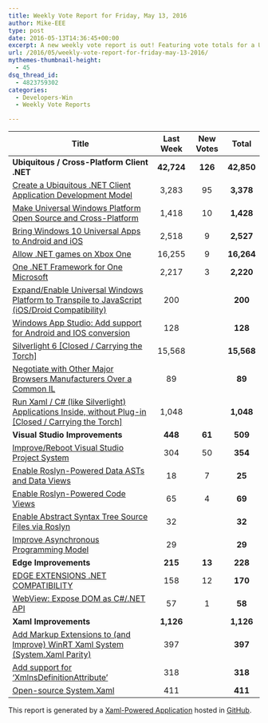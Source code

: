 ```yaml
---
title: Weekly Vote Report for Friday, May 13, 2016
author: Mike-EEE
type: post
date: 2016-05-13T14:36:45+00:00
excerpt: A new weekly vote report is out! Featuring vote totals for a Ubiquitous / Cross-Platform Client .NET (+126 New/42,850 Total), Visual Studio Improvements (+61 New/509 Total), Edge Improvements (+13 New/228 Total), and Xaml Improvements (+0 New/1,126 Total).
url: /2016/05/weekly-vote-report-for-friday-may-13-2016/
mythemes-thumbnail-height:
  - 45
dsq_thread_id:
  - 4823759302
categories:
  - Developers-Win
  - Weekly Vote Reports

---
```

| Title                                                                                                     | Last Week  |      <span class="new">New Votes</span>       |   Total    |
| --------------------------------------------------------------------------------------------------------- |:----------:|:---------------------------------------------:|:----------:|
| **Ubiquitous / Cross-Platform Client .NET**                                                               | **42,724** | <span class="new"><strong>126</strong></span> | **42,850** |
| [Create a Ubiquitous .NET Client Application Development Model][1]                                        |   3,283    |          <span class="new">95</span>          | **3,378**  |
| [Make Universal Windows Platform Open Source and Cross-Platform][2]                                       |   1,418    |          <span class="new">10</span>          | **1,428**  |
| [Bring Windows 10 Universal Apps to Android and iOS][3]                                                   |   2,518    |          <span class="new">9</span>           | **2,527**  |
| [Allow .NET games on Xbox One][4]                                                                         |   16,255   |          <span class="new">9</span>           | **16,264** |
| [One .NET Framework for One Microsoft][5]                                                                 |   2,217    |          <span class="new">3</span>           | **2,220**  |
| [Expand/Enable Universal Windows Platform to Transpile to JavaScript (iOS/Droid Compatibility)][6]        |    200     |           <span class="new"></span>           |  **200**   |
| [Windows App Studio: Add support for Android and IOS conversion][7]                                       |    128     |           <span class="new"></span>           |  **128**   |
| [Silverlight 6 [Closed / Carrying the Torch]][8]                                                          |   15,568   |           <span class="new"></span>           | **15,568** |
| [Negotiate with Other Major Browsers Manufacturers Over a Common IL][9]                                   |     89     |           <span class="new"></span>           |   **89**   |
| [Run Xaml / C# (like Silverlight) Applications Inside, without Plug-in [Closed / Carrying the Torch]][10] |   1,048    |           <span class="new"></span>           | **1,048**  |
| **Visual Studio Improvements**                                                                            |  **448**   | <span class="new"><strong>61</strong></span>  |  **509**   |
| [Improve/Reboot Visual Studio Project System][11]                                                         |    304     |          <span class="new">50</span>          |  **354**   |
| [Enable Roslyn-Powered Data ASTs and Data Views][12]                                                      |     18     |          <span class="new">7</span>           |   **25**   |
| [Enable Roslyn-Powered Code Views][13]                                                                    |     65     |          <span class="new">4</span>           |   **69**   |
| [Enable Abstract Syntax Tree Source Files via Roslyn][14]                                                 |     32     |           <span class="new"></span>           |   **32**   |
| [Improve Asynchronous Programming Model][15]                                                              |     29     |           <span class="new"></span>           |   **29**   |
| **Edge Improvements**                                                                                     |  **215**   | <span class="new"><strong>13</strong></span>  |  **228**   |
| [EDGE EXTENSIONS .NET COMPATIBILITY][16]                                                                  |    158     |          <span class="new">12</span>          |  **170**   |
| [WebView: Expose DOM as C#/.NET API][17]                                                                  |     57     |          <span class="new">1</span>           |   **58**   |
| **Xaml Improvements**                                                                                     | **1,126**  |  <span class="new"><strong></strong></span>   | **1,126**  |
| [Add Markup Extensions to (and Improve) WinRT Xaml System (System.Xaml Parity)][18]                       |    397     |           <span class="new"></span>           |  **397**   |
| [Add support for &#8216;XmlnsDefinitionAttribute&#8217;][19]                                              |    318     |           <span class="new"></span>           |  **318**   |
| [Open-source System.Xaml][20]                                                                             |    411     |           <span class="new"></span>           |  **411**   |

This report is generated by a [Xaml-Powered Application][21] hosted in [GitHub][22].

 [1]: http://visualstudio.uservoice.com/forums/121579-visual-studio/suggestions/10027638-create-a-ubiquitous-net-client-application-develo
 [2]: https://wpdev.uservoice.com/forums/110705-dev-platform/suggestions/7989744-make-universal-windows-platform-open-source-and-cr
 [3]: https://visualstudio.uservoice.com/forums/121579-visual-studio-2015/suggestions/8912350-bring-windows-10-universal-apps-to-android-and-ios
 [4]: https://visualstudio.uservoice.com/forums/121579-visual-studio-2015/suggestions/4233646-allow-net-games-on-xbox-one
 [5]: http://visualstudio.uservoice.com/forums/121579-visual-studio-2015/suggestions/4249140-one-net-framework-for-one-microsoft
 [6]: https://wpdev.uservoice.com/forums/110705-dev-platform/suggestions/7897380-expand-enable-universal-windows-platform-to-transp
 [7]: https://wpdev.uservoice.com/forums/216486-windows-app-studio/suggestions/9550647-add-support-for-andriod-and-ios-conversion
 [8]: http://visualstudio.uservoice.com/forums/121579-visual-studio/suggestions/3556619-silverlight-6
 [9]: https://wpdev.uservoice.com/forums/257854-microsoft-edge-developer/suggestions/11392869-negociate-with-other-major-browsers-maufacturers-o
 [10]: https://wpdev.uservoice.com/forums/257854-microsoft-edge-developer/suggestions/8022150-run-xaml-c-like-silverlight-applications-ins
 [11]: http://visualstudio.uservoice.com/forums/121579-visual-studio/suggestions/9347001-improve-reboot-visual-studio-project-system
 [12]: http://visualstudio.uservoice.com/forums/121579-visual-studio/suggestions/10020525-enable-roslyn-powered-data-asts-and-data-views
 [13]: http://visualstudio.uservoice.com/forums/121579-visual-studio/suggestions/10020390-enable-roslyn-powered-code-views
 [14]: http://visualstudio.uservoice.com/forums/121579-visual-studio-2015/suggestions/7066885-enable-abstract-syntax-tree-source-files-via-rosly
 [15]: http://visualstudio.uservoice.com/forums/121579-visual-studio/suggestions/9126493-improve-asynchronous-programming-model
 [16]: https://wpdev.uservoice.com/forums/257854-microsoft-edge-developer/suggestions/9467958-edge-extensions-net-compatibility
 [17]: https://wpdev.uservoice.com/forums/110705-dev-platform/suggestions/9126583-webview-expose-dom-as-c-net-api
 [18]: https://wpdev.uservoice.com/forums/110705-dev-platform/suggestions/7232264-add-markup-extensions-to-and-improve-winrt-xaml
 [19]: https://wpdev.uservoice.com/forums/110705-universal-windows-platform/suggestions/9523650-add-support-for-xmlnsdefinitionattribute
 [20]: http://visualstudio.uservoice.com/forums/121579-visual-studio-2015/suggestions/11234259-open-source-system-xaml
 [21]: https://imgflip.com/i/h6ho2
 [22]: https://github.com/DevelopersWin/VoteReporter
